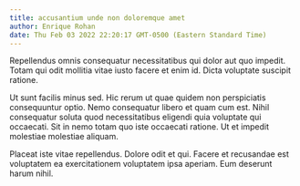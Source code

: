 ```yaml
---
title: accusantium unde non doloremque amet
author: Enrique Rohan
date: Thu Feb 03 2022 22:20:17 GMT-0500 (Eastern Standard Time)
---
```

Repellendus omnis consequatur necessitatibus qui dolor aut quo impedit. Totam qui odit mollitia vitae iusto facere et enim id. Dicta voluptate suscipit ratione.

 Ut sunt facilis minus sed. Hic rerum ut quae quidem non perspiciatis consequuntur optio. Nemo consequatur libero et quam cum est. Nihil consequatur soluta quod necessitatibus eligendi quia voluptate qui occaecati. Sit in nemo totam quo iste occaecati ratione. Ut et impedit molestiae molestiae aliquam.

 Placeat iste vitae repellendus. Dolore odit et qui. Facere et recusandae est voluptatem ea exercitationem voluptatem ipsa aperiam. Eum deserunt harum nihil.